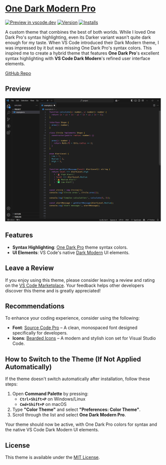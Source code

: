 # [One Dark Modern Pro](https://marketplace.visualstudio.com/items?itemName=aleksa-codes.one-dark-modern-pro)

[![Preview in vscode.dev](https://img.shields.io/badge/preview%20in-vscode.dev-blue)](https://vscode.dev/theme/aleksa-codes.one-dark-modern-pro) [![Version](https://vsmarketplacebadges.dev/version/aleksa-codes.one-dark-modern-pro.png)](https://marketplace.visualstudio.com/items?itemName=aleksa-codes.one-dark-modern-pro) [![Installs](https://vsmarketplacebadges.dev/installs/aleksa-codes.one-dark-modern-pro.png)](https://marketplace.visualstudio.com/items?itemName=aleksa-codes.one-dark-modern-pro)

A custom theme that combines the best of both worlds. While I loved One Dark Pro's syntax highlighting, even its Darker variant wasn't quite dark enough for my taste. When VS Code introduced their Dark Modern theme, I was impressed by it but was missing One Dark Pro's syntax colors. This inspired me to create a hybrid theme that features **One Dark Pro**'s excellent syntax highlighting with **VS Code Dark Modern**'s refined user interface elements.

[GitHub Repo](https://github.com/aleksa-codes/one-dark-modern-pro)

## Preview

![Preview](./preview.png)

## Features

- **Syntax Highlighting**: [One Dark Pro](https://marketplace.visualstudio.com/items?itemName=zhuangtongfa.Material-theme) theme syntax colors.
- **UI Elements**: VS Code's native [Dark Modern](https://github.com/microsoft/vscode/blob/main/extensions/theme-defaults/themes/dark_modern.json) UI elements.

## Leave a Review

If you enjoy using this theme, please consider leaving a review and rating on the [VS Code Marketplace](https://marketplace.visualstudio.com/items?itemName=aleksa-codes.one-dark-modern-pro&ssr=false#review-details). Your feedback helps other developers discover this theme and is greatly appreciated!

## Recommendations

To enhance your coding experience, consider using the following:

- **Font**: [Source Code Pro](https://github.com/adobe-fonts/source-code-pro) – A clean, monospaced font designed specifically for developers.
- **Icons**: [Bearded Icons](https://marketplace.visualstudio.com/items?itemName=BeardedBear.beardedicons) – A modern and stylish icon set for Visual Studio Code.

## How to Switch to the Theme (If Not Applied Automatically)

If the theme doesn't switch automatically after installation, follow these steps:

1. Open **Command Palette** by pressing:
   - **`Ctrl+Shift+P`** on Windows/Linux
   - **`Cmd+Shift+P`** on macOS
2. Type **"Color Theme"** and select **"Preferences: Color Theme"**.
3. Scroll through the list and select **One Dark Modern Pro**.

Your theme should now be active, with One Dark Pro colors for syntax and the native VS Code Dark Modern UI elements.

## License

This theme is available under the [MIT License](LICENSE).
